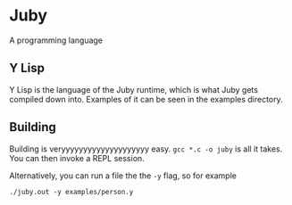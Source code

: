 # Juby

A programming language
 
## Y Lisp

Y Lisp is the language of the Juby runtime, which is what Juby gets 
compiled down into. Examples of it can be seen in the examples directory.

## Building

Building is veryyyyyyyyyyyyyyyyyyyy easy. `gcc *.c -o juby` is all it takes.
You can then invoke a REPL session.

Alternatively, you can run a file the the `-y` flag, so for example 

    ./juby.out -y examples/person.y